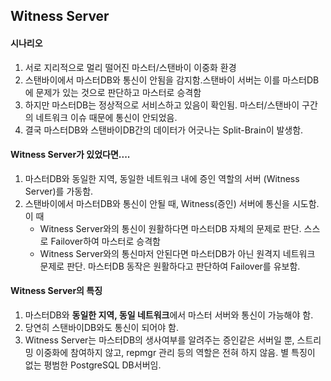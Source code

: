 ## Witness Server

#### 시나리오
1. 서로 지리적으로 멀리 떨어진 마스터/스탠바이 이중화 환경
2. 스탠바이에서 마스터DB와 통신이 안됨을 감지함.스탠바이 서버는 이를 마스터DB에 문제가 있는 것으로 판단하고 마스터로 승격함
4. 하지만 마스터DB는 정상적으로 서비스하고 있음이 확인됨. 마스터/스탠바이 구간의 네트워크 이슈 때문에 통신이 안되었음.
5. 결국 마스터DB와 스탠바이DB간의 데이터가 어긋나는 Split-Brain이 발생함.

#### Witness Server가 있었다면....
1. 마스터DB와 동일한 지역, 동일한 네트워크 내에 증인 역할의 서버 (Witness Server)를 가동함.
2. 스탠바이에서 마스터DB와 통신이 안될 때, Witness(증인) 서버에 통신을 시도함. 이 때
   - Witness Server와의 통신이 원활하다면 마스터DB 자체의 문제로 판단. 스스로 Failover하여 마스터로 승격함
   - Witness Server와의 통신마저 안된다면 마스터DB가 아닌 원격지 네트워크 문제로 판단. 마스터DB 동작은 원활하다고 판단하여 Failover를 유보함.

#### Witness Server의 특징
1. 마스터DB와 **동일한 지역, 동일 네트워크**에서 마스터 서버와 통신이 가능해야 함.
2. 당연히 스탠바이DB와도 통신이 되어야 함.
3. Witness Server는 마스터DB의 생사여부를 알려주는 증인같은 서버일 뿐, 스트리밍 이중화에 참여하지 않고, repmgr 관리 등의 역할은 전혀 하지 않음. 별 특징이 없는 평범한 PostgreSQL DB서버임.

   